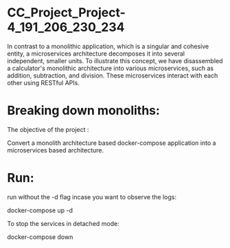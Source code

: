 # CC_Project_Project-4_191_206_230_234
In contrast to a monolithic application, which is a singular and cohesive entity, a microservices architecture decomposes it into several independent, smaller units. To illustrate this concept, we have disassembled a calculator's monolithic architecture into various microservices, such as addition, subtraction, and division. These microservices interact with each other using RESTful APIs.

# Breaking down monoliths:
The objective of the project :

Convert a monolith architecture based docker-compose application into a microservices based architecture.

# Run:
run without the -d flag incase you want to observe the logs:

docker-compose up -d

To stop the services in detached mode:

docker-compose down

